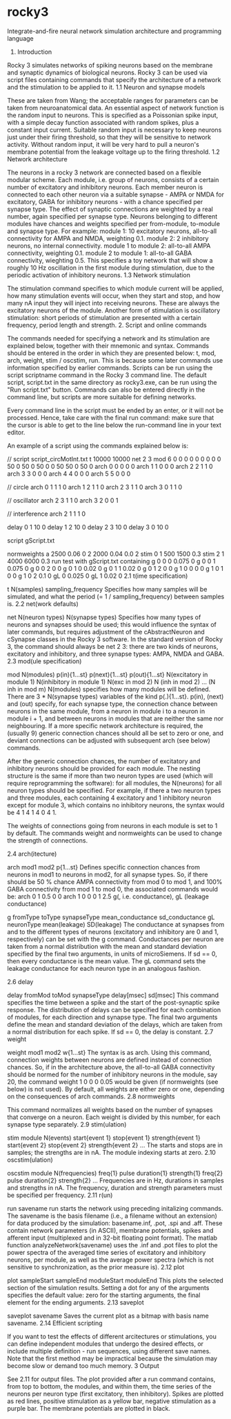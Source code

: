# rocky3
Integrate-and-fire neural network simulation architecture and programming language

1. Introduction

Rocky 3 simulates networks of spiking neurons based on the membrane and synaptic dynamics of biological neurons. Rocky 3 can be used via script files containing commands that specify the architecture of a network and the stimulation to be applied to it.
1.1 Neuron and synapse models

These are taken from Wang; the acceptable ranges for parameters can be taken from neuroanatomical data. An essential aspect of network function is the random input to neurons. This is specified as a Poissonian spike input, with a simple decay function associated with random spikes, plus a constant input current. Suitable random input is necessary to keep neurons just under their firing threshold, so that they will be sensitive to network activity. Without random input, it will be very hard to pull a neuron's membrane potential from the leakage voltage up to the firing threshold.
1.2 Network architecture

The neurons in a rocky 3 network are connected based on a flexible modular scheme. Each module, i.e. group of neurons, consists of a certain number of excitatory and inhibitory neurons. Each member neuron is connected to each other neuron via a suitable synapse - AMPA or NMDA for excitatory, GABA for inhibitory neurons - with a chance specified per synapse type. The effect of synaptic connections are weighted by a real number, again specified per synapse type. Neurons belonging to different modules have chances and weights specified per from-module, to-module and synapse type. For example:
module 1: 10 excitatory neurons, all-to-all connectivity for AMPA and NMDA, weighting 0.1.
module 2: 2 inhibitory neurons, no internal connectivity.
module 1 to module 2: all-to-all AMPA connectivity, weighting 0.1.
module 2 to module 1: all-to-all GABA connectivity, wieghting 0.5.
This specifies a toy network that will show a roughly 10 Hz oscillation in the first module during stimulation, due to the periodic activation of inhibitory neurons.
1.3 Network stimulation

The stimulation command specifies to which module current will be applied, how many stimulation events will occur, when they start and stop, and how many nA input they will inject into receiving neurons. These are always the excitatory neurons of the module. Another form of stimulation is oscillatory stimulation: short periods of stimulation are presented with a certain frequency, period length and strength.
2. Script and online commands

The commands needed for specifying a network and its stimulation are explained below, together with their mnemonic and syntax. Commands should be entered in the order in which they are presented below: t, mod, arch, weight, stim / oscstim, run. This is because some later commands use information specified by earlier commands.
Scripts can be run using the script scriptname command in the Rocky 3 command line. The default script, script.txt in the same directory as rocky3.exe, can be run using the "Run script.txt" button. Commands can also be entered directly in the command line, but scripts are more suitable for defining networks.

Every command line in the script must be ended by an enter, or it will not be processed. Hence, take care with the final run command: make sure that the cursor is able to get to the line below the run-command line in your text editor.

An example of a script using the commands explained below is:

// script script_circMotInt.txt
t 10000 10000
net 2 3
mod 6 0 0 0 0 0 0 0 0 0 50 0 50 0 50 0 0 50 50 0 50 0
arch 0 0 0 0 0
arch 1 1 0 0 0
arch 2 2 1 1 0
arch 3 3 0 0 0
arch 4 4 0 0 0
arch 5 5 0 0 0

// circle
arch 0 1 1 1 0
arch 1 2 1 1 0
arch 2 3 1 1 0
arch 3 0 1 1 0

// oscillator
arch 2 3 1 1 0
arch 3 2 0 0 1

// interference
arch 2 1 1 1 0

delay 0 1 10 0
delay 1 2 10 0
delay 2 3 10 0
delay 3 0 10 0

script gScript.txt

normweights
a 2500 0.06 0 2 2000 0.04 0.0 2
stim 0 1 500 1500 0.3
stim 2 1 4000 6000 0.3
run test
with gScript.txt containing
g 0 0 0 0.075 0
g 0 0 1 0.075 0
g 0 0 2 0 0
g 0 1 0 0.02 0
g 0 1 1 0.02 0
g 0 1 2 0 0
g 1 0 0 0 0
g 1 0 1 0 0
g 1 0 2 0.1 0
gL 0 0.025 0
gL 1 0.02 0
2.1 t(ime specification)

t N(samples) sampling_frequency
Specifies how many samples will be simulated, and what the period (= 1 / sampling_frequency) between samples is.
2.2 net(work defaults)

net N(neuron types) N(synapse types)
Specifies how many types of neurons and synapses should be used; this would influence the syntax of later commands, but requires adjustment of the cAbstractNeuron and cSynapse classes in the Rocky 3 software. In the standard version of Rocky 3, the command should always be net 2 3: there are two kinds of neurons, excitatory and inhibitory, and three synapse types: AMPA, NMDA and GABA.
2.3 mod(ule specification)

mod N(modules) p(in){1...st} p(next){1...st} p(out){1...st} N(excitatory in module 1) N(inhibitory in module 1) N(exc in mod 2) N (inh in mod 2) ... (N inh in mod m)
N(modules) specifies how many modules will be defined. There are 3 * N(synapse types) variables of the kind p(.){1...st}. p(in), (next) and (out) specify, for each synapse type, the connection chance between neurons in the same module, from a neuron in module i to a neuron in module i + 1, and between neurons in modules that are neither the same nor neighbouring. If a more specific network architecture is required, the (usually 9) generic connection chances should all be set to zero or one, and deviant connections can be adjusted with subsequent arch (see below) commands.

After the generic connection chances, the number of excitatory and inhibitory neurons should be provided for each module. The nesting structure is the same if more than two neuron types are used (which will require reprogramming the software): for all modules, the N(neurons) for all neuron types should be specified. For example, if there a two neuron types and three modules, each containing 4 excitatory and 1 inhibitory neuron except for module 3, which contains no inhibitory neurons, the syntax would be 4 1 4 1 4 0 4 1.

The weights of connections going from neurons in each module is set to 1 by default. The commands weight and normweights can be used to change the strength of connections.

2.4 arch(itecture)

arch mod1 mod2 p{1...st}
Defines specific connection chances from neurons in mod1 to neurons in mod2, for all synapse types. So, if there should be 50 % chance AMPA connectivity from mod 0 to mod 1, and 100% GABA connectivity from mod 1 to mod 0, the associated commands would be: arch 0 1 0.5 0 0 arch 1 0 0 0 1
2.5 g(, i.e. conductance), gL (leakage conductance)

g fromType toType synapseType mean_conductance sd_conductance
gL neuronType mean(leakage) SD(leakage)
The conductance at synapses from and to the different types of neurons (excitatory and inhibitory are 0 and 1, respectively) can be set with the g command. Conductances per neuron are taken from a normal distribution with the mean and standard deviation specified by the final two arguments, in units of microSiemens. If sd == 0, then every conductance is the mean value.
The gL command sets the leakage conductance for each neuron type in an analogous fashion.

2.6 delay

delay fromMod toMod synapseType delay[msec] sd[msec]
This command specifies the time between a spike and the start of the post-synaptic spike response. The distribution of delays can be specified for each combination of modules, for each direction and synapse type. The final two arguments define the mean and standard deviation of the delays, which are taken from a normal distribution for each spike. If sd == 0, the delay is constant.
2.7 weight

weight mod1 mod2 w{1...st}
The syntax is as arch. Using this command, connection weights between neurons are defined instead of connection chances. So, if in the architecture above, the all-to-all GABA connectivity should be normed for the number of inhibitory neurons in the module, say 20, the command 
weight 1 0 0 0 0.05 
would be given (if normweights (see below) is not used). By default, all weights are either zero or one, depending on the consequences of arch commands.
2.8 normweights

This command normalizes all weights based on the number of synapses that converge on a neuron. Each weight is divided by this number, for each synapse type separately.
2.9 stim(ulation)

stim module N(events) start{event 1} stop{event 1} strength{event 1} start{event 2} stop{event 2} strength{event 2} ...
The starts and stops are in samples; the strengths are in nA. The module indexing starts at zero.
2.10 oscstim(ulation)

oscstim module N(frequencies) freq{1} pulse duration{1} strength{1} freq{2} pulse duration{2} strength{2} ...
Frequencies are in Hz, durations in samples and strengths in nA. The frequency, duration and strength parameters must be specified per frequency.
2.11 r(un)

run savename
run starts the network using preceding initalizing commands. The savename is the basis filename (i.e., a filename without an extension) for data produced by the simulation: basename.inf, .pot, .spi and .aff. These contain network parameters (in ASCII), membrane potentials, spikes and afferent input (multiplexed and in 32-bit floating point format). The matlab function analyzeNetwork(savename) uses the .inf and .pot files to plot the power spectra of the averaged time series of excitatory and inhibitory neurons, per module, as well as the average power spectra (which is not sensitive to synchronization, as the prior measure is).
2.12 plot

plot sampleStart sampleEnd moduleStart moduleEnd
This plots the selected section of the simulation results. Setting a dot for any of the arguments specifies the default value: zero for the starting arguments, the final element for the ending arguments.
2.13 saveplot

saveplot savename
Saves the current plot as a bitmap with basis name savename.
2.14 Efficient scripting

If you want to test the effects of different arcitectures or stimulations, you can define independent modules that undergo the desired effects, or include multiple definition - run sequences, using different save names. Note that the first method may be impractical because the simulation may become slow or demand too much memory.
3 Output

See 2.11 for output files. The plot provided after a run command contains, from top to bottom, the modules, and within them, the time series of the neurons per neuron type (first excitatory, then inhibitory). Spikes are plotted as red lines, positive stimulation as a yellow bar, negative stimulation as a purple bar. The membrane potentials are plotted in black.
